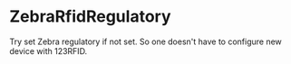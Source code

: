 # ZebraRfidRegulatory
Try set Zebra regulatory if not set. So one doesn't have to configure new device with 123RFID.
